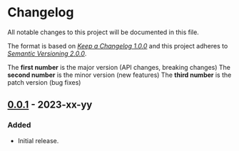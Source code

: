 # Changelog

All notable changes to this project will be documented in this file.

The format is based on [*Keep a Changelog 1.0.0*](https://keepachangelog.com/en/1.0.0/) and this project adheres to [*Semantic Versioning 2.0.0*](https://semver.org/).

The **first number** is the major version (API changes, breaking changes)
The **second number** is the minor version (new features)
The **third number** is the patch version (bug fixes)

<!-- changelog follows -->

<!-- ## [Unreleased] -->
## [0.0.1](https://github.com/pederhan/harbor-cli/tree/harbor-cli-v0.0.1) - 2023-xx-yy

### Added

- Initial release.

<!-- ### Changed -->
<!-- ### Fixed -->
